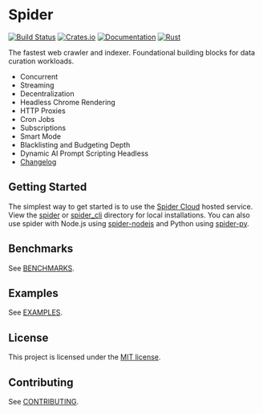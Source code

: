 # Spider

[![Build Status](https://github.com/spider-rs/spider/actions/workflows/rust.yml/badge.svg)](https://github.com/spider-rs/spider/actions)
[![Crates.io](https://img.shields.io/crates/v/spider.svg)](https://crates.io/crates/spider)
[![Documentation](https://docs.rs/spider/badge.svg)](https://docs.rs/spider)
[![Rust](https://img.shields.io/badge/rust-1.56.1%2B-blue.svg?maxAge=3600)](https://github.com/spider-rs/spider)

The fastest web crawler and indexer. Foundational building blocks for data curation workloads.

- Concurrent
- Streaming
- Decentralization
- Headless Chrome Rendering
- HTTP Proxies
- Cron Jobs
- Subscriptions
- Smart Mode
- Blacklisting and Budgeting Depth
- Dynamic AI Prompt Scripting Headless
- [Changelog](CHANGELOG.md)

## Getting Started

The simplest way to get started is to use the [Spider Cloud](https://spider.cloud) hosted service. View the [spider](./spider/README.md) or [spider_cli](./spider_cli/README.md) directory for local installations. You can also use spider with Node.js using [spider-nodejs](https://github.com/spider-rs/spider-nodejs) and Python using [spider-py](https://github.com/spider-rs/spider-py).

## Benchmarks

See [BENCHMARKS](./benches/BENCHMARKS.md).

## Examples

See [EXAMPLES](./examples/).

## License

This project is licensed under the [MIT license].

[MIT license]: https://github.com/spider-rs/spider/blob/master/LICENSE

## Contributing

See [CONTRIBUTING](CONTRIBUTING.md).
